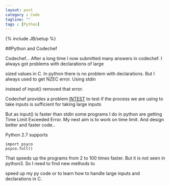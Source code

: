 ```yaml
---
layout: post
category : Code
tagline: ""  
tags : [Python]
---
```


{% include JB/setup %}

##Python and Codechef

Codechef... After a long time I now submitted many answers in codechef. I always got problems with declarations of large 

sized values in C. In python there is no problem with declarations. But I always used to get NZEC error. Using stdin 

instead of input() removed that error.

Codechef provides a problem [INTEST](http://www.codechef.com/problems/INTEST) to test if the process we are using to take 
inputs is sufficient for taking large inputs

But as input() is faster than stdin some programs I do in python are getting Time Limit Exceeded Error. My next aim is to 
work on time limit. And design better and faster code..

Python 2.7 supports

```
import psyco
psyco.full()
```

That speeds up the programs from 2 to 100 times faster. But it is not seen in python3. So I need to find new methods to 

speed up my py code or to learn how to handle large inputs and declarations in C. 
